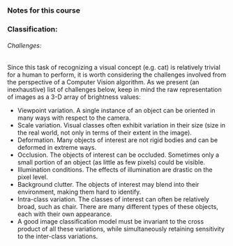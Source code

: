 ### Notes for this course

### Classification:

###### Challenges:

Since this task of recognizing a visual concept (e.g. cat) is relatively trivial for a human to perform, it is worth considering the challenges involved from the perspective of a Computer Vision algorithm. As we present (an inexhaustive) list of challenges below, keep in mind the raw representation of images as a 3-D array of brightness values:

- Viewpoint variation. A single instance of an object can be oriented in many ways with respect to the camera.
- Scale variation. Visual classes often exhibit variation in their size (size in the real world, not only in terms of their extent in the image).
- Deformation. Many objects of interest are not rigid bodies and can be deformed in extreme ways.
- Occlusion. The objects of interest can be occluded. Sometimes only a small portion of an object (as little as few pixels) could be visible.
- Illumination conditions. The effects of illumination are drastic on the pixel level.
- Background clutter. The objects of interest may blend into their environment, making them hard to identify.
- Intra-class variation. The classes of interest can often be relatively broad, such as chair. There are many different types of these objects, each with their own appearance.
- A good image classification model must be invariant to the cross product of all these variations, while simultaneously retaining sensitivity to the inter-class variations.
